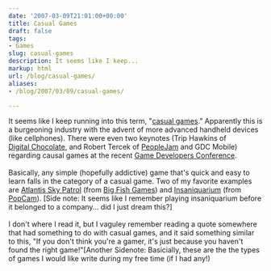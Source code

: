 ```yaml
---
date: '2007-03-09T21:01:00+00:00'
title: Casual Games
draft: false
tags:
- Games
slug: casual-games
description: It seems like I keep...
markup: html
url: /blog/casual-games/
aliases:
- /blog/2007/03/09/casual-games/

---
```


It seems like I keep running into this term, "<a href="http://en.wikipedia.org/wiki/Casual_game">casual games</a>."  Apparently this is a burgeoning industry with the advent of more advanced handheld devices (like cellphones).  There were even two keynotes (Trip Hawkins of<br /><a href="http://www.digitalchocolate.com/">Digital Chocolate</a>, and Robert Tercek of <a href="http://peoplejam.com/">PeopleJam</a> and GDC Mobile) regarding causal games at the recent <a href="http://www.gdconf.com/">Game Developers Conference</a>.<br /><br />Basically, any simple (hopefully addictive) game that's quick and easy to learn falls in the category of a casual game.  Two of my favorite examples are <a href="http://get.games.yahoo.com/proddesc?gamekey=atlantis2">Atlantis Sky Patrol</a> (from <a href="http://www.bigfishgames.com">Big Fish Games</a>) and <a href="http://www.popcap.com/launchpage.php?theGame=insaniquarium">Insaniquarium</a>  (from <a href="http://www.popcap.com">PopCam</a>).  [Side note: It seems like I remember playing insaniquarium before it belonged to a company... did I just dream this?]<br /><br />I don't where I read it, but I vaguley remember reading a quote somewhere that had something to do with casual games, and it said something similar to this, "If you don't think you're a gamer, it's just because you haven't found the right game!"[Another Sidenote: Basicially, these are the the types of games I would like write during my free time (if I had any!)<div class="blogger-post-footer"><img width='1' height='1' src='https://blogger.googleusercontent.com/tracker/4123748873183487963-7754127153775579701?l=bradmontgomery.blogspot.com' alt='' /></div>